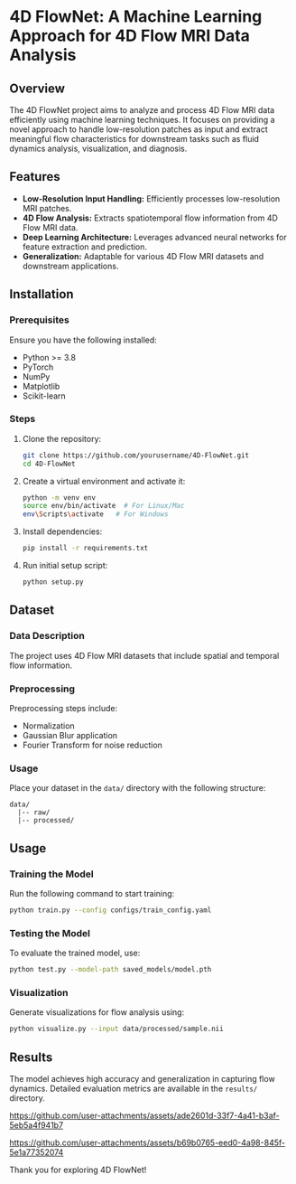 # 4D FlowNet: A Machine Learning Approach for 4D Flow MRI Data Analysis

## Overview
The 4D FlowNet project aims to analyze and process 4D Flow MRI data efficiently using machine learning techniques. It focuses on providing a novel approach to handle low-resolution patches as input and extract meaningful flow characteristics for downstream tasks such as fluid dynamics analysis, visualization, and diagnosis.

## Features
- **Low-Resolution Input Handling:** Efficiently processes low-resolution MRI patches.
- **4D Flow Analysis:** Extracts spatiotemporal flow information from 4D Flow MRI data.
- **Deep Learning Architecture:** Leverages advanced neural networks for feature extraction and prediction.
- **Generalization:** Adaptable for various 4D Flow MRI datasets and downstream applications.

## Installation
### Prerequisites
Ensure you have the following installed:
- Python >= 3.8
- PyTorch
- NumPy
- Matplotlib
- Scikit-learn

### Steps
1. Clone the repository:
   ```bash
   git clone https://github.com/yourusername/4D-FlowNet.git
   cd 4D-FlowNet
   ```
2. Create a virtual environment and activate it:
   ```bash
   python -m venv env
   source env/bin/activate  # For Linux/Mac
   env\Scripts\activate   # For Windows
   ```
3. Install dependencies:
   ```bash
   pip install -r requirements.txt
   ```
4. Run initial setup script:
   ```bash
   python setup.py
   ```

## Dataset
### Data Description
The project uses 4D Flow MRI datasets that include spatial and temporal flow information.

### Preprocessing
Preprocessing steps include:
- Normalization
- Gaussian Blur application
- Fourier Transform for noise reduction

### Usage
Place your dataset in the `data/` directory with the following structure:
```
data/
  |-- raw/
  |-- processed/
```

## Usage
### Training the Model
Run the following command to start training:
```bash
python train.py --config configs/train_config.yaml
```

### Testing the Model
To evaluate the trained model, use:
```bash
python test.py --model-path saved_models/model.pth
```

### Visualization
Generate visualizations for flow analysis using:
```bash
python visualize.py --input data/processed/sample.nii
```

## Results
The model achieves high accuracy and generalization in capturing flow dynamics. Detailed evaluation metrics are available in the `results/` directory.



https://github.com/user-attachments/assets/ade2601d-33f7-4a41-b3af-5eb5a4f941b7




https://github.com/user-attachments/assets/b69b0765-eed0-4a98-845f-5e1a77352074






Thank you for exploring 4D FlowNet!
